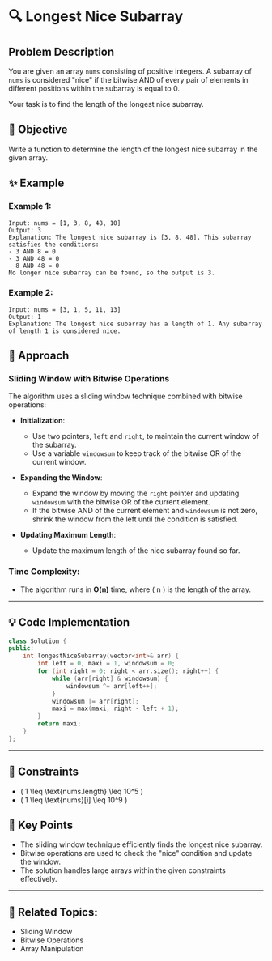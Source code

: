 # 🔍 **Longest Nice Subarray**

## Problem Description

You are given an array `nums` consisting of positive integers. A subarray of `nums` is considered "nice" if the bitwise AND of every pair of elements in different positions within the subarray is equal to 0.

Your task is to find the length of the longest nice subarray.

## 🎯 **Objective**

Write a function to determine the length of the longest nice subarray in the given array.

## ✨ **Example**

### Example 1:
```plaintext
Input: nums = [1, 3, 8, 48, 10]
Output: 3
Explanation: The longest nice subarray is [3, 8, 48]. This subarray satisfies the conditions:
- 3 AND 8 = 0
- 3 AND 48 = 0
- 8 AND 48 = 0
No longer nice subarray can be found, so the output is 3.
```

### Example 2:
```plaintext
Input: nums = [3, 1, 5, 11, 13]
Output: 1
Explanation: The longest nice subarray has a length of 1. Any subarray of length 1 is considered nice.
```

## 🚀 **Approach**

### **Sliding Window with Bitwise Operations**

The algorithm uses a sliding window technique combined with bitwise operations:

- **Initialization**:
  - Use two pointers, `left` and `right`, to maintain the current window of the subarray.
  - Use a variable `windowsum` to keep track of the bitwise OR of the current window.

- **Expanding the Window**:
  - Expand the window by moving the `right` pointer and updating `windowsum` with the bitwise OR of the current element.
  - If the bitwise AND of the current element and `windowsum` is not zero, shrink the window from the left until the condition is satisfied.

- **Updating Maximum Length**:
  - Update the maximum length of the nice subarray found so far.

### **Time Complexity**:
- The algorithm runs in **O(n)** time, where \( n \) is the length of the array.

---

## 💡 **Code Implementation**

```cpp
class Solution {
public:
    int longestNiceSubarray(vector<int>& arr) {
        int left = 0, maxi = 1, windowsum = 0;
        for (int right = 0; right < arr.size(); right++) {
            while (arr[right] & windowsum) {
                windowsum ^= arr[left++];
            }
            windowsum |= arr[right];
            maxi = max(maxi, right - left + 1);
        }
        return maxi;
    }
};
```

---

## 🔧 **Constraints**

- \( 1 \leq \text{nums.length} \leq 10^5 \)
- \( 1 \leq \text{nums}[i] \leq 10^9 \)

## 🌟 **Key Points**

- The sliding window technique efficiently finds the longest nice subarray.
- Bitwise operations are used to check the "nice" condition and update the window.
- The solution handles large arrays within the given constraints effectively.

---

## 🔗 **Related Topics**:
- Sliding Window
- Bitwise Operations
- Array Manipulation